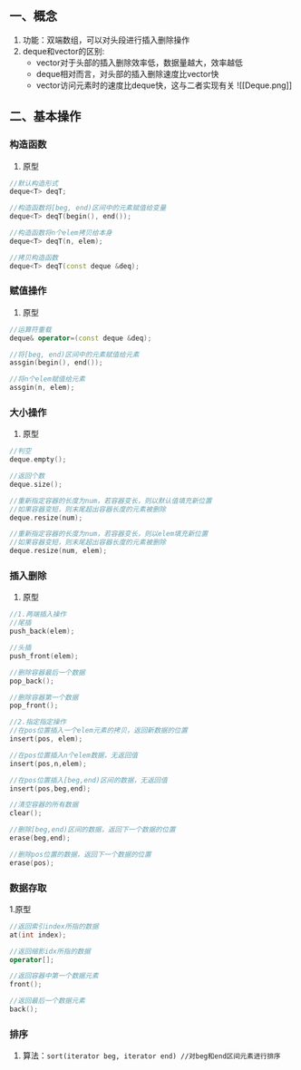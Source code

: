 ## 一、概念
1. 功能：双端数组，可以对头段进行插入删除操作
2. deque和vector的区别:
	+ vector对于头部的插入删除效率低，数据量越大，效率越低
	+ deque相对而言，对头部的插入删除速度比vector快
	+ vector访问元素时的速度比deque快，这与二者实现有关
![[Deque.png]]

## 二、基本操作
### 构造函数
1. 原型
```cpp
//默认构造形式
deque<T> deqT;  

//构造函数将[beg, end)区间中的元素赋值给变量
deque<T> deqT(begin(), end()); 

//构造函数将n个elem拷贝给本身
deque<T> deqT(n, elem); 

//拷贝构造函数
deque<T> deqT(const deque &deq); 
```

### 赋值操作
1. 原型
```cpp
//运算符重载
deque& operator=(const deque &deq);

//将[beg, end)区间中的元素赋值给元素
assgin(begin(), end());

//将n个elem赋值给元素
assgin(n, elem);
```

### 大小操作
1. 原型
```cpp
//判空
deque.empty();

//返回个数
deque.size();

//重新指定容器的长度为num，若容器变长，则以默认值填充新位置
//如果容器变短，则末尾超出容器长度的元素被删除
deque.resize(num);

//重新指定容器的长度为num，若容器变长，则以elem填充新位置
//如果容器变短，则末尾超出容器长度的元素被删除
deque.resize(num, elem);
```

### 插入删除
1. 原型
```cpp
//1.两端插入操作
//尾插
push_back(elem);

//头插
push_front(elem);

//删除容器最后一个数据
pop_back();

//删除容器第一个数据
pop_front();

//2.指定指定操作
//在pos位置插入一个elem元素的拷贝，返回新数据的位置
insert(pos, elem);

//在pos位置插入n个elem数据，无返回值
insert(pos,n,elem);

//在pos位置插入[beg,end)区间的数据，无返回值
insert(pos,beg,end);

//清空容器的所有数据
clear();

//删除[beg,end)区间的数据，返回下一个数据的位置
erase(beg,end);

//删除pos位置的数据，返回下一个数据的位置
erase(pos);
```

### 数据存取
1.原型
```cpp
//返回索引index所指的数据
at(int index);

//返回缩影idx所指的数据
operator[];

//返回容器中第一个数据元素
front();

//返回最后一个数据元素
back();
```

### 排序
1. 算法：`sort(iterator beg, iterator end) //对beg和end区间元素进行排序`